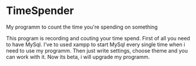 # TimeSpender
My programm to count the time you're spending on something

This program is recording and couting your time spend. First of all you
need to have MySql. I've to used xampp to start MySql every single time
when i need to use my programm. Then just write settings, choose theme
and you can work with it. Now its beta, i will upgrade my programm.
